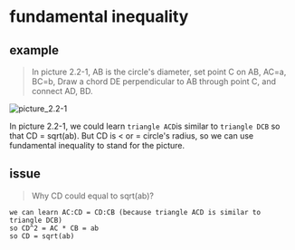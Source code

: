 # fundamental inequality

## example

> In picture 2.2-1, AB is the circle's diameter, set point C on AB, AC=a, BC=b, Draw a chord DE perpendicular to AB through point C, and connect AD, BD.

![picture_2.2-1](./img/picture_2.2-1.jpg)

In picture 2.2-1, we could learn ```triangle ACD```is similar to ```triangle DCB``` so that CD = sqrt(ab). But CD is < or = circle's radius, so we can use fundamental inequality to stand for the  picture.

## issue

> Why CD could equal to sqrt(ab)?

```
we can learn AC:CD = CD:CB (because triangle ACD is similar to triangle DCB)
so CD^2 = AC * CB = ab
so CD = sqrt(ab)
```


